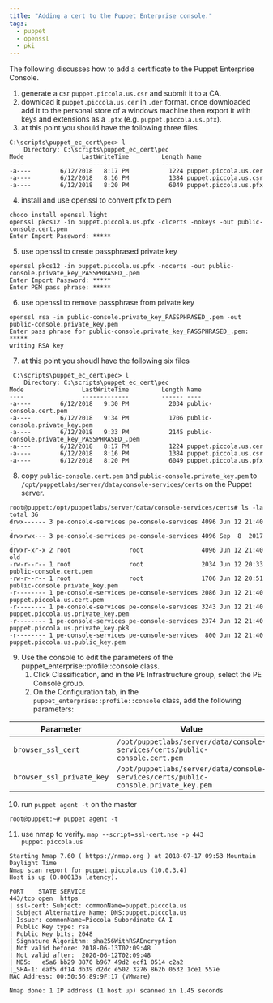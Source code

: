 ```yaml
---
title: "Adding a cert to the Puppet Enterprise console."
tags:
  - puppet
  - openssl
  - pki
---
```


The following discusses how to add a certificate to the Puppet Enterprise Console.

1. generate a csr `puppet.piccola.us.csr` and submit it to a CA.
2. download it `puppet.piccola.us.cer` in `.der` format. once downloaded add it to the personal store of a windows machine then export it with keys and extensions as a `.pfx` (e.g. `puppet.piccola.us.pfx`).
3. at this point you should have the following three files.
```
C:\scripts\puppet_ec_cert\pec> l
    Directory: C:\scripts\puppet_ec_cert\pec
Mode                LastWriteTime         Length Name
----                -------------         ------ ----
-a----        6/12/2018   8:17 PM           1224 puppet.piccola.us.cer
-a----        6/12/2018   8:16 PM           1384 puppet.piccola.us.csr
-a----        6/12/2018   8:20 PM           6049 puppet.piccola.us.pfx
```
4. install and use openssl to convert pfx to pem
```
choco install openssl.light
openssl pkcs12 -in puppet.piccola.us.pfx -clcerts -nokeys -out public-console.cert.pem
Enter Import Password: *****
```
5. use openssl to create passphrased private key
```
openssl pkcs12 -in puppet.piccola.us.pfx -nocerts -out public-console.private_key_PASSPHRASED_.pem
Enter Import Password: *****
Enter PEM pass phrase: *****
```
6. use openssl to remove passphrase from private key
```
openssl rsa -in public-console.private_key_PASSPHRASED_.pem -out public-console.private_key.pem
Enter pass phrase for public-console.private_key_PASSPHRASED_.pem: *****
writing RSA key
```
7. at this point you shoudl have the following six files
```
 C:\scripts\puppet_ec_cert\pec> l
    Directory: C:\scripts\puppet_ec_cert\pec
Mode                LastWriteTime         Length Name
----                -------------         ------ ----
-a----        6/12/2018   9:30 PM           2034 public-console.cert.pem
-a----        6/12/2018   9:34 PM           1706 public-console.private_key.pem
-a----        6/12/2018   9:33 PM           2145 public-console.private_key_PASSPHRASED_.pem
-a----        6/12/2018   8:17 PM           1224 puppet.piccola.us.cer
-a----        6/12/2018   8:16 PM           1384 puppet.piccola.us.csr
-a----        6/12/2018   8:20 PM           6049 puppet.piccola.us.pfx
```
8. copy `public-console.cert.pem` and `public-console.private_key.pem` to `/opt/puppetlabs/server/data/console-services/certs` on the Puppet server.
```
root@puppet:/opt/puppetlabs/server/data/console-services/certs# ls -la
total 36
drwx------ 3 pe-console-services pe-console-services 4096 Jun 12 21:40 .
drwxrwx--- 3 pe-console-services pe-console-services 4096 Sep  8  2017 ..
drwxr-xr-x 2 root                root                4096 Jun 12 21:40 old
-rw-r--r-- 1 root                root                2034 Jun 12 20:33 public-console.cert.pem
-rw-r--r-- 1 root                root                1706 Jun 12 20:51 public-console.private_key.pem
-r-------- 1 pe-console-services pe-console-services 2086 Jun 12 21:40 puppet.piccola.us.cert.pem
-r-------- 1 pe-console-services pe-console-services 3243 Jun 12 21:40 puppet.piccola.us.private_key.pem
-r-------- 1 pe-console-services pe-console-services 2374 Jun 12 21:40 puppet.piccola.us.private_key.pk8
-r-------- 1 pe-console-services pe-console-services  800 Jun 12 21:40 puppet.piccola.us.public_key.pem
```
9. Use the console to edit the parameters of the puppet_enterprise::profile::console class.
    1. Click Classification, and in the PE Infrastructure group, select the PE Console group.
    2. On the Configuration tab, in the `puppet_enterprise::profile::console` class, add the following parameters:

| Parameter | Value |
| --- | --- |
| `browser_ssl_cert` | `/opt/puppetlabs/server/data/console-services/certs/public-console.cert.pem` |
| `browser_ssl_private_key` | `/opt/puppetlabs/server/data/console-services/certs/public-console.private_key.pem` |

10. run `puppet agent -t` on the master
```
root@puppet:~# puppet agent -t
```
11. use nmap to verify. `map --script=ssl-cert.nse -p 443 puppet.piccola.us`
```
Starting Nmap 7.60 ( https://nmap.org ) at 2018-07-17 09:53 Mountain Daylight Time
Nmap scan report for puppet.piccola.us (10.0.3.4)
Host is up (0.00013s latency).

PORT    STATE SERVICE
443/tcp open  https
| ssl-cert: Subject: commonName=puppet.piccola.us
| Subject Alternative Name: DNS:puppet.piccola.us
| Issuer: commonName=Piccola Subordinate CA I
| Public Key type: rsa
| Public Key bits: 2048
| Signature Algorithm: sha256WithRSAEncryption
| Not valid before: 2018-06-13T02:09:48
| Not valid after:  2020-06-12T02:09:48
| MD5:   e5a6 bb29 8870 b967 49d2 ecf1 0514 c2a2
|_SHA-1: eaf5 df14 db39 d2dc e502 3276 862b 0532 1ce1 557e
MAC Address: 00:50:56:89:9F:17 (VMware)

Nmap done: 1 IP address (1 host up) scanned in 1.45 seconds
```